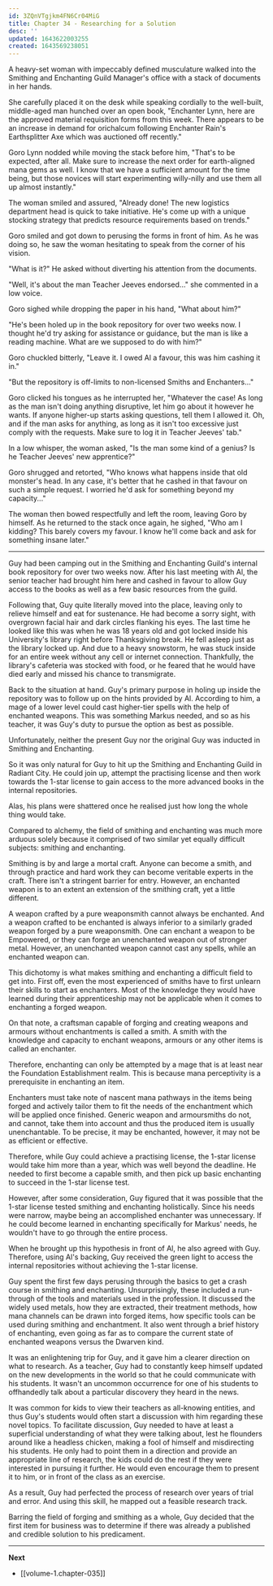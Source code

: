 ```yaml
---
id: 3ZQnVTgjkm4FN6Cr04MiG
title: Chapter 34 - Researching for a Solution
desc: ''
updated: 1643622003255
created: 1643569238051
---
```


A heavy-set woman with impeccably defined musculature walked into the Smithing and Enchanting Guild Manager's office with a stack of documents in her hands.

She carefully placed it on the desk while speaking cordially to the well-built, middle-aged man hunched over an open book, "Enchanter Lynn, here are the approved material requisition forms from this week. There appears to be an increase in demand for orichalcum following Enchanter Rain's Earthsplitter Axe which was auctioned off recently." 

Goro Lynn nodded while moving the stack before him, "That's to be expected, after all. Make sure to increase the next order for earth-aligned mana gems as well. I know that we have a sufficient amount for the time being, but those novices will start experimenting willy-nilly and use them all up almost instantly."

The woman smiled and assured, "Already done! The new logistics department head is quick to take initiative. He's come up with a unique stocking strategy that predicts resource requirements based on trends."

Goro smiled and got down to perusing the forms in front of him. As he was doing so, he saw the woman hesitating to speak from the corner of his vision.

"What is it?" He asked without diverting his attention from the documents.

"Well, it's about the man Teacher Jeeves endorsed..." she commented in a low voice.

Goro sighed while dropping the paper in his hand, "What about him?"

"He's been holed up in the book repository for over two weeks now. I thought he'd try asking for assistance or guidance, but the man is like a reading machine. What are we supposed to do with him?"

Goro chuckled bitterly, "Leave it. I owed Al a favour, this was him cashing it in."

"But the repository is off-limits to non-licensed Smiths and Enchanters..."

Goro clicked his tongues as he interrupted her, "Whatever the case! As long as the man isn't doing anything disruptive, let him go about it however he wants. If anyone higher-up starts asking questions, tell them I allowed it. Oh, and if the man asks for anything, as long as it isn't too excessive just comply with the requests. Make sure to log it in Teacher Jeeves' tab."

In a low whisper, the woman asked, "Is the man some kind of a genius? Is he Teacher Jeeves' new apprentice?"

Goro shrugged and retorted, "Who knows what happens inside that old monster's head. In any case, it's better that he cashed in that favour on such a simple request. I worried he'd ask for something beyond my capacity..."

The woman then bowed respectfully and left the room, leaving Goro by himself. As he returned to the stack once again, he sighed, "Who am I kidding? This barely covers my favour. I know he'll come back and ask for something insane later."

____

Guy had been camping out in the Smithing and Enchanting Guild's internal book repository for over two weeks now. After his last meeting with Al, the senior teacher had brought him here and cashed in favour to allow Guy access to the books as well as a few basic resources from the guild.

Following that, Guy quite literally moved into the place, leaving only to relieve himself and eat for sustenance. He had become a sorry sight, with overgrown facial hair and dark circles flanking his eyes. The last time he looked like this was when he was 18 years old and got locked inside his University's library right before Thanksgiving break. He fell asleep just as the library locked up. And due to a heavy snowstorm, he was stuck inside for an entire week without any cell or internet connection. Thankfully, the library's cafeteria was stocked with food, or he feared that he would have died early and missed his chance to transmigrate.

Back to the situation at hand. Guy's primary purpose in holing up inside the repository was to follow up on the hints provided by Al. According to him, a mage of a lower level could cast higher-tier spells with the help of enchanted weapons. This was something Markus needed, and so as his teacher, it was Guy's duty to pursue the option as best as possible.

Unfortunately, neither the present Guy nor the original Guy was inducted in Smithing and Enchanting.

So it was only natural for Guy to hit up the Smithing and Enchanting Guild in Radiant City. He could join up, attempt the practising license and then work towards the 1-star license to gain access to the more advanced books in the internal repositories.

Alas, his plans were shattered once he realised just how long the whole thing would take.

Compared to alchemy, the field of smithing and enchanting was much more arduous solely because it comprised of two similar yet equally difficult subjects: smithing and enchanting.

Smithing is by and large a mortal craft. Anyone can become a smith, and through practice and hard work they can become veritable experts in the craft. There isn't a stringent barrier for entry. However, an enchanted weapon is to an extent an extension of the smithing craft, yet a little different.

A weapon crafted by a pure weaponsmith cannot always be enchanted. And a weapon crafted to be enchanted is always inferior to a similarly graded weapon forged by a pure weaponsmith. One can enchant a weapon to be Empowered, or they can forge an unenchanted weapon out of stronger metal. However, an unenchanted weapon cannot cast any spells, while an enchanted weapon can.

This dichotomy is what makes smithing and enchanting a difficult field to get into. First off, even the most experienced of smiths have to first unlearn their skills to start as enchanters. Most of the knowledge they would have learned during their apprenticeship may not be applicable when it comes to enchanting a forged weapon.

On that note, a craftsman capable of forging and creating weapons and armours without enchantments is called a smith. A smith with the knowledge and capacity to enchant weapons, armours or any other items is called an enchanter.

Therefore, enchanting can only be attempted by a mage that is at least near the Foundation Establishment realm. This is because mana perceptivity is a prerequisite in enchanting an item.

Enchanters must take note of nascent mana pathways in the items being forged and actively tailor them to fit the needs of the enchantment which will be applied once finished. Generic weapon and armoursmiths do not, and cannot, take them into account and thus the produced item is usually unenchantable. To be precise, it may be enchanted, however, it may not be as efficient or effective.

Therefore, while Guy could achieve a practising license, the 1-star license would take him more than a year, which was well beyond the deadline. He needed to first become a capable smith, and then pick up basic enchanting to succeed in the 1-star license test.

However, after some consideration, Guy figured that it was possible that the 1-star license tested smithing and enchanting holistically. Since his needs were narrow, maybe being an accomplished enchanter was unnecessary. If he could become learned in enchanting specifically for Markus' needs, he wouldn't have to go through the entire process.

When he brought up this hypothesis in front of Al, he also agreed with Guy. Therefore, using Al's backing, Guy received the green light to access the internal repositories without achieving the 1-star license.

Guy spent the first few days perusing through the basics to get a crash course in smithing and enchanting. Unsurprisingly, these included a run-through of the tools and materials used in the profession. It discussed the widely used metals, how they are extracted, their treatment methods, how mana channels can be drawn into forged items, how specific tools can be used during smithing and enchantment. It also went through a brief history of enchanting, even going as far as to compare the current state of enchanted weapons versus the Dwarven kind.

It was an enlightening trip for Guy, and it gave him a clearer direction on what to research. As a teacher, Guy had to constantly keep himself updated on the new developments in the world so that he could communicate with his students. It wasn't an uncommon occurrence for one of his students to offhandedly talk about a particular discovery they heard in the news. 

It was common for kids to view their teachers as all-knowing entities, and thus Guy's students would often start a discussion with him regarding these novel topics. To facilitate discussion, Guy needed to have at least a superficial understanding of what they were talking about, lest he flounders around like a headless chicken, making a fool of himself and misdirecting his students. He only had to point them in a direction and provide an appropriate line of research, the kids could do the rest if they were interested in pursuing it further. He would even encourage them to present it to him, or in front of the class as an exercise.

As a result, Guy had perfected the process of research over years of trial and error. And using this skill, he mapped out a feasible research track.

Barring the field of forging and smithing as a whole, Guy decided that the first item for business was to determine if there was already a published and credible solution to his predicament.

____

**Next**
* [[volume-1.chapter-035]]
